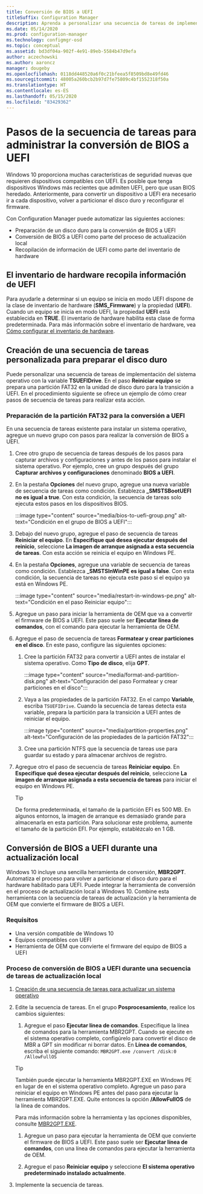 ```yaml
---
title: Conversión de BIOS a UEFI
titleSuffix: Configuration Manager
description: Aprenda a personalizar una secuencia de tareas de implementación de sistema operativo para preparar una partición FAT32 para la transición a UEFI.
ms.date: 05/14/2020
ms.prod: configuration-manager
ms.technology: configmgr-osd
ms.topic: conceptual
ms.assetid: bd3df04a-902f-4e91-89eb-5584b47d9efa
author: aczechowski
ms.author: aaroncz
manager: dougeby
ms.openlocfilehash: 0118dd448520a6f0c21bfeea5f8509bd8e49fd46
ms.sourcegitcommit: 48005a260bcb2b97d7fe75809c4bf1552318f50a
ms.translationtype: HT
ms.contentlocale: es-ES
ms.lasthandoff: 05/15/2020
ms.locfileid: "83429362"
---
```

# <a name="task-sequence-steps-to-manage-bios-to-uefi-conversion"></a>Pasos de la secuencia de tareas para administrar la conversión de BIOS a UEFI

Windows 10 proporciona muchas características de seguridad nuevas que requieren dispositivos compatibles con UEFI. Es posible que tenga dispositivos Windows más recientes que admiten UEFI, pero que usan BIOS heredado. Anteriormente, para convertir un dispositivo a UEFI era necesario ir a cada dispositivo, volver a particionar el disco duro y reconfigurar el firmware.

Con Configuration Manager puede automatizar las siguientes acciones:

- Preparación de un disco duro para la conversión de BIOS a UEFI
- Conversión de BIOS a UEFI como parte del proceso de actualización local
- Recopilación de información de UEFI como parte del inventario de hardware

## <a name="hardware-inventory-collects-uefi-information"></a>El inventario de hardware recopila información de UEFI

Para ayudarle a determinar si un equipo se inicia en modo UEFI dispone de la clase de inventario de hardware (**SMS_Firmware**) y la propiedad (**UEFI**). Cuando un equipo se inicia en modo UEFI, la propiedad **UEFI** está establecida en **TRUE**. El inventario de hardware habilita esta clase de forma predeterminada. Para más información sobre el inventario de hardware, vea [Cómo configurar el inventario de hardware](../../core/clients/manage/inventory/configure-hardware-inventory.md).

## <a name="create-a-custom-task-sequence-to-prepare-the-hard-drive"></a>Creación de una secuencia de tareas personalizada para preparar el disco duro

Puede personalizar una secuencia de tareas de implementación del sistema operativo con la variable **TSUEFIDrive**. En el paso **Reiniciar equipo** se prepara una partición FAT32 en la unidad de disco duro para la transición a UEFI. En el procedimiento siguiente se ofrece un ejemplo de cómo crear pasos de secuencia de tareas para realizar esta acción.

### <a name="prepare-the-fat32-partition-for-the-conversion-to-uefi"></a>Preparación de la partición FAT32 para la conversión a UEFI

En una secuencia de tareas existente para instalar un sistema operativo, agregue un nuevo grupo con pasos para realizar la conversión de BIOS a UEFI.

1. Cree otro grupo de secuencia de tareas después de los pasos para capturar archivos y configuraciones y antes de los pasos para instalar el sistema operativo. Por ejemplo, cree un grupo después del grupo **Capturar archivos y configuraciones** denominado **BIOS a UEFI**.

1. En la pestaña **Opciones** del nuevo grupo, agregue una nueva variable de secuencia de tareas como condición. Establezca **_SMSTSBootUEFI no es igual a true**. Con esta condición, la secuencia de tareas solo ejecuta estos pasos en los dispositivos BIOS.

    :::image type="content" source="media/bios-to-uefi-group.png" alt-text="Condición en el grupo de BIOS a UEFI":::

1. Debajo del nuevo grupo, agregue el paso de secuencia de tareas **Reiniciar el equipo**. En **Especifique qué desea ejecutar después del reinicio**, seleccione **La imagen de arranque asignada a esta secuencia de tareas**. Con esta acción se reinicia el equipo en Windows PE.

1. En la pestaña **Opciones**, agregue una variable de secuencia de tareas como condición. Establezca **_SMSTSInWinPE es igual a false**. Con esta condición, la secuencia de tareas no ejecuta este paso si el equipo ya está en Windows PE.

    :::image type="content" source="media/restart-in-windows-pe.png" alt-text="Condición en el paso Reiniciar equipo":::

1. Agregue un paso para iniciar la herramienta de OEM que va a convertir el firmware de BIOS a UEFI. Este paso suele ser **Ejecutar línea de comandos**, con el comando para ejecutar la herramienta de OEM.

1. Agregue el paso de secuencia de tareas **Formatear y crear particiones en el disco**. En este paso, configure las siguientes opciones:

    1. Cree la partición FAT32 para convertir a UEFI antes de instalar el sistema operativo. Como **Tipo de disco**, elija **GPT**.

        :::image type="content" source="media/format-and-partition-disk.png" alt-text="Configuración del paso Formatear y crear particiones en el disco":::

    1. Vaya a las propiedades de la partición FAT32. En el campo **Variable**, escriba `TSUEFIDrive`. Cuando la secuencia de tareas detecta esta variable, prepara la partición para la transición a UEFI antes de reiniciar el equipo.

        :::image type="content" source="media/partition-properties.png" alt-text="Configuración de las propiedades de la partición FAT32":::

    1. Cree una partición NTFS que la secuencia de tareas use para guardar su estado y para almacenar archivos de registro.

1. Agregue otro el paso de secuencia de tareas **Reiniciar equipo**. En **Especifique qué desea ejecutar después del reinicio**, seleccione **La imagen de arranque asignada a esta secuencia de tareas** para iniciar el equipo en Windows PE.

    > [!TIP]
    > De forma predeterminada, el tamaño de la partición EFI es 500 MB. En algunos entornos, la imagen de arranque es demasiado grande para almacenarla en esta partición. Para solucionar este problema, aumente el tamaño de la partición EFI. Por ejemplo, establézcalo en 1 GB.<!-- SCCMDocs#1024 -->

## <a name="convert-from-bios-to-uefi-during-in-place-upgrade"></a><a name="bkmk_ipu"></a> Conversión de BIOS a UEFI durante una actualización local

Windows 10 incluye una sencilla herramienta de conversión, **MBR2GPT**. Automatiza el proceso para volver a particionar el disco duro para el hardware habilitado para UEFI. Puede integrar la herramienta de conversión en el proceso de actualización local a Windows 10. Combine esta herramienta con la secuencia de tareas de actualización y la herramienta de OEM que convierte el firmware de BIOS a UEFI.

### <a name="requirements"></a>Requisitos

- Una versión compatible de Windows 10
- Equipos compatibles con UEFI
- Herramienta de OEM que convierte el firmware del equipo de BIOS a UEFI

### <a name="process-to-convert-from-bios-to-uefi-during-an-in-place-upgrade-task-sequence"></a>Proceso de conversión de BIOS a UEFI durante una secuencia de tareas de actualización local

1. [Creación de una secuencia de tareas para actualizar un sistema operativo](create-a-task-sequence-to-upgrade-an-operating-system.md)

1. Edite la secuencia de tareas. En el grupo **Posprocesamiento**, realice los cambios siguientes:

    1. Agregue el paso **Ejecutar línea de comandos**. Especifique la línea de comandos para la herramienta MBR2GPT. Cuando se ejecute en el sistema operativo completo, configúrelo para convertir el disco de MBR a GPT sin modificar ni borrar datos. En **Línea de comandos**, escriba el siguiente comando: `MBR2GPT.exe /convert /disk:0 /AllowFullOS`

    > [!TIP]
    > También puede ejecutar la herramienta MBR2GPT.EXE en Windows PE en lugar de en el sistema operativo completo. Agregue un paso para reiniciar el equipo en Windows PE antes del paso para ejecutar la herramienta MBR2GPT.EXE. Quite entonces la opción **/AllowFullOS** de la línea de comandos.

    Para más información sobre la herramienta y las opciones disponibles, consulte [MBR2GPT.EXE](https://docs.microsoft.com/windows/deployment/mbr-to-gpt).

    1. Agregue un paso para ejecutar la herramienta de OEM que convierte el firmware de BIOS a UEFI. Este paso suele ser **Ejecutar línea de comandos**, con una línea de comandos para ejecutar la herramienta de OEM.

    1. Agregue el paso **Reiniciar equipo** y seleccione **El sistema operativo predeterminado instalado actualmente**.

1. Implemente la secuencia de tareas.
